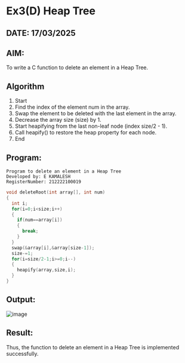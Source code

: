 # Ex3(D) Heap Tree
## DATE: 17/03/2025
## AIM:
To write a C function to delete an element in a Heap Tree.

## Algorithm
1. Start 
2. Find the index of the element num in the array. 
3. Swap the element to be deleted with the last element in the array. 
4. Decrease the array size (size) by 1. 
5. Start heapifying from the last non-leaf node (index size/2 - 1). 
6. Call heapify() to restore the heap property for each node. 
7. End 
## Program:
```
Program to delete an element in a Heap Tree
Developed by: E KAMALESH
RegisterNumber: 212222100019
```
```c
void deleteRoot(int array[], int num) 
{ 
  int i; 
  for(i=0;i<size;i++) 
  { 
    if(num==array[i]) 
    { 
      break; 
    } 
  } 
  swap(&array[i],&array[size-1]); 
  size-=1; 
  for(i=size/2-1;i>=0;i--) 
  { 
    heapify(array,size,i); 
  } 
}
```
## Output:
![image](https://github.com/user-attachments/assets/27a1f8dd-791c-4e93-8406-2e00faf24d5d)



## Result:
Thus, the function to delete an element in a Heap Tree is implemented successfully.
